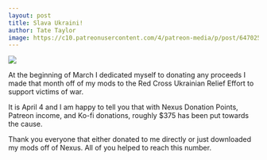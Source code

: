 ```yaml
---
layout: post
title: Slava Ukraini!
author: Tate Taylor
image: https://c10.patreonusercontent.com/4/patreon-media/p/post/64702596/ebe77579eb3c4955a1b1d9ccb8048cd1/eyJxIjoxMDAsIndlYnAiOjB9/1.jpg?token-hash=8akTwozTFjTdqEPYdR3QSIGFIwWEnDG2-QMzNsWsU2A%3D&token-time=1748649600
---
```

![](https://c10.patreonusercontent.com/4/patreon-media/p/post/64702596/ebe77579eb3c4955a1b1d9ccb8048cd1/eyJxIjoxMDAsIndlYnAiOjB9/1.jpg?token-hash=8akTwozTFjTdqEPYdR3QSIGFIwWEnDG2-QMzNsWsU2A%3D&token-time=1748649600)

At the beginning of March I dedicated myself to donating any proceeds I made that month off of my mods to the Red Cross Ukrainian Relief Effort to support victims of war.

It is April 4 and I am happy to tell you that with Nexus Donation Points, Patreon income, and Ko-fi donations, roughly $375 has been put towards the cause.

Thank you everyone that either donated to me directly or just downloaded my mods off of Nexus. All of you helped to reach this number.
